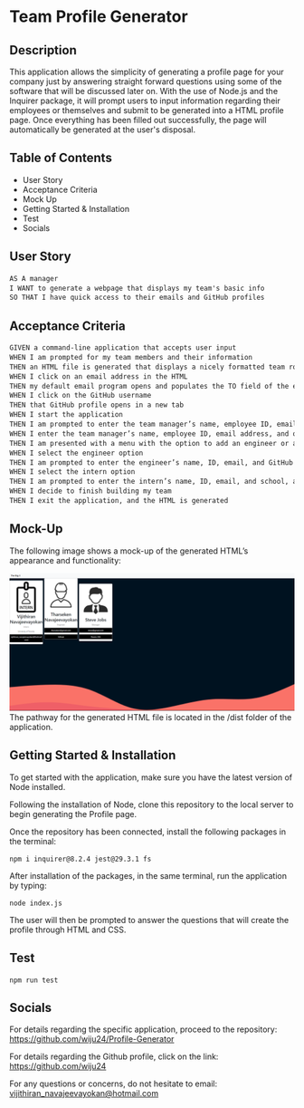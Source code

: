 # Team Profile Generator

## Description

This application allows the simplicity of generating a profile page for your company just by answering straight forward questions using some of the software that will be discussed later on. With the use of Node.js and the Inquirer package, it will prompt users to input information regarding their employees or themselves and submit to be generated into a HTML profile page. Once everything has been filled out successfully, the page will automatically be generated at the user's disposal.

## Table of Contents

* User Story
* Acceptance Criteria
* Mock Up
* Getting Started & Installation
* Test
* Socials

## User Story

```md
AS A manager
I WANT to generate a webpage that displays my team's basic info
SO THAT I have quick access to their emails and GitHub profiles
```

## Acceptance Criteria

```md
GIVEN a command-line application that accepts user input
WHEN I am prompted for my team members and their information
THEN an HTML file is generated that displays a nicely formatted team roster based on user input
WHEN I click on an email address in the HTML
THEN my default email program opens and populates the TO field of the email with the address
WHEN I click on the GitHub username
THEN that GitHub profile opens in a new tab
WHEN I start the application
THEN I am prompted to enter the team manager’s name, employee ID, email address, and office number
WHEN I enter the team manager’s name, employee ID, email address, and office number
THEN I am presented with a menu with the option to add an engineer or an intern or to finish building my team
WHEN I select the engineer option
THEN I am prompted to enter the engineer’s name, ID, email, and GitHub username, and I am taken back to the menu
WHEN I select the intern option
THEN I am prompted to enter the intern’s name, ID, email, and school, and I am taken back to the menu
WHEN I decide to finish building my team
THEN I exit the application, and the HTML is generated
```

## Mock-Up

The following image shows a mock-up of the generated HTML’s appearance and functionality:

<img src="./Assets/Screenshot.png"> The pathway for the generated HTML file is located in the /dist folder of the application.

## Getting Started & Installation

To get started with the application,  make sure you have the latest version of Node installed.

Following the installation of Node, clone this repository to the local server to begin generating the Profile page.

Once the repository has been connected, install the following packages in the terminal:
```
npm i inquirer@8.2.4 jest@29.3.1 fs
```
After installation of the packages, in the same terminal, run the application by typing:

```
node index.js
```

The user will then be prompted to answer the questions that will create the profile through HTML and CSS.

## Test

```
npm run test
```


## Socials

For details regarding the specific application, proceed to the repository: https://github.com/wiju24/Profile-Generator 

For details regarding the Github profile, click on the link: https://github.com/wiju24

For any questions or concerns, do not hesitate to email: vijithiran_navajeevayokan@hotmail.com
